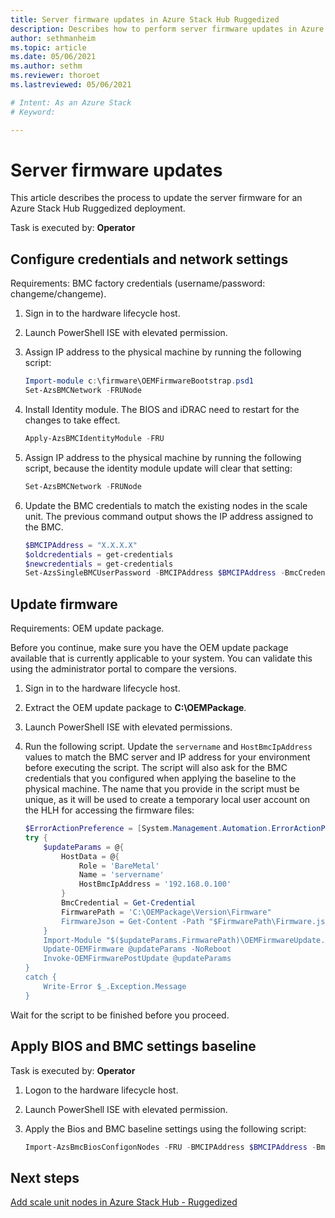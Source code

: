 ```yaml
---
title: Server firmware updates in Azure Stack Hub Ruggedized
description: Describes how to perform server firmware updates in Azure Stack Hub Ruggedized
author: sethmanheim
ms.topic: article
ms.date: 05/06/2021
ms.author: sethm
ms.reviewer: thoroet
ms.lastreviewed: 05/06/2021

# Intent: As an Azure Stack
# Keyword: 

---
```


# Server firmware updates

This article describes the process to update the server firmware for an Azure Stack Hub Ruggedized deployment.

Task is executed by: **Operator**

## Configure credentials and network settings

Requirements: BMC factory credentials (username/password: changeme/changeme).

1. Sign in to the hardware lifecycle host.
1. Launch PowerShell ISE with elevated permission.
1. Assign IP address to the physical machine by running the following script:

   ```powershell
   Import-module c:\firmware\OEMFirmwareBootstrap.psd1
   Set-AzsBMCNetwork -FRUNode
   ```

1. Install Identity module. The BIOS and iDRAC need to restart for the changes to take effect.

   ```powershell
   Apply-AzsBMCIdentityModule -FRU
   ```

1. Assign IP address to the physical machine by running the following script, because the identity module update will clear that setting:

   ```powershell
   Set-AzsBMCNetwork -FRUNode
   ```

1. Update the BMC credentials to match the existing nodes in the scale unit. The previous command output shows the IP address assigned to the BMC.

   ```powershell
   $BMCIPAddress = "X.X.X.X"
   $oldcredentials = get-credentials
   $newcredentials = get-credentials
   Set-AzsSingleBMCUserPassword -BMCIPAddress $BMCIPAddress -BmcCredentials $oldcredentials -NewBmcCredentials $newcredentials
   ```

## Update firmware

Requirements: OEM update package.

Before you continue, make sure you have the OEM update package available that is currently applicable to your system. You can validate this using the administrator portal to compare the versions.

1. Sign in to the hardware lifecycle host.
2. Extract the OEM update package to **C:\OEMPackage**.
3. Launch PowerShell ISE with elevated permissions.
4. Run the following script. Update the `servername` and `HostBmcIpAddress` values to match the BMC server and IP address for your environment before executing the script. The script will also ask for the BMC credentials that you configured when applying the baseline to the physical machine. The name that you provide in the script must be unique, as it will be used to create a temporary local user account on the HLH for accessing the firmware files:

   ```powershell
   $ErrorActionPreference = [System.Management.Automation.ErrorActionPreference]::Stop
   try {
       $updateParams = @{
           HostData = @{
               Role = 'BareMetal'
               Name = 'servername'
               HostBmcIpAddress = '192.168.0.100'
           }
           BmcCredential = Get-Credential
           FirmwarePath = 'C:\OEMPackage\Version\Firmware"
           FirmwareJson = Get-Content -Path "$FirmwarePath\Firmware.json" -Raw
       }
       Import-Module "$($updateParams.FirmwarePath)\OEMFirmwareUpdate.psd1"
       Update-OEMFirmware @updateParams -NoReboot
       Invoke-OEMFirmwarePostUpdate @updateParams
   }
   catch {
       Write-Error $_.Exception.Message
   }
   ```

Wait for the script to be finished before you proceed.

## Apply BIOS and BMC settings baseline

Task is executed by: **Operator**

1. Logon to the hardware lifecycle host.
2. Launch PowerShell ISE with elevated permission.
3. Apply the Bios and BMC baseline settings using the following script:

   ```powershell
   Import-AzsBmcBiosConfigonNodes -FRU -BMCIPAddress $BMCIPAddress -BmcCredentials $newcredentials
   ```

## Next steps

[Add scale unit nodes in Azure Stack Hub - Ruggedized](add-scale-node-ruggedized.md)